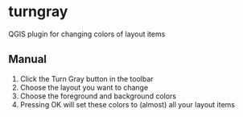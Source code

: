 # turngray
QGIS plugin for changing colors of layout items

Manual
------

1. Click the Turn Gray button in the toolbar
2. Choose the layout you want to change
3. Choose the foreground and background colors
4. Pressing OK will set these colors to (almost) all your layout items
